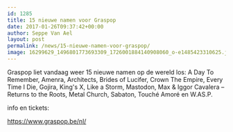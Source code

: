 ```yaml
---
id: 1285
title: 15 nieuwe namen voor Graspop
date: 2017-01-26T09:37:42+00:00
author: Seppe Van Ael
layout: post
permalink: /news/15-nieuwe-namen-voor-graspop/
image: 16299629_1496801773693309_1726001884140908060_o-e1485423310625.jpg
---
```

Graspop liet vandaag weer 15 nieuwe namen op de wereld los: A Day To Remember, Amenra, Architects, Brides of Lucifer, Crown The Empire, Every Time I Die, Gojira, King's X, Like a Storm, Mastodon, Max & Iggor Cavalera – Returns to the Roots, Metal Church, Sabaton, Touché Amoré en W.AS.P.

info en tickets:

https://www.graspop.be/nl/
